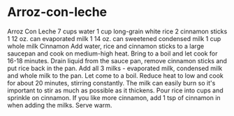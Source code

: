 # Arroz-con-leche
Arroz Con Leche      7 cups water   1 cup long-grain white rice   2 cinnamon sticks   1 12 oz. can evaporated milk   1 14 oz. can sweetened condensed milk   1 cup whole milk   Cinnamon   Add water, rice and cinnamon sticks to a large saucepan and cook on medium-high heat. Bring to a boil and let cook for 16-18 minutes.   Drain liquid from the sauce pan, remove cinnamon sticks and put rice back in the pan. Add all 3 milks - evaporated milk, condensed milk and whole milk to the pan. Let come to a boil.   Reduce heat to low and cook for about 20 minutes, stirring constantly. The milk can easily burn so it's important to stir as much as possible as it thickens.   Pour rice into cups and sprinkle on cinnamon. If you like more cinnamon, add 1 tsp of cinnamon in when adding the milks. Serve warm. 
